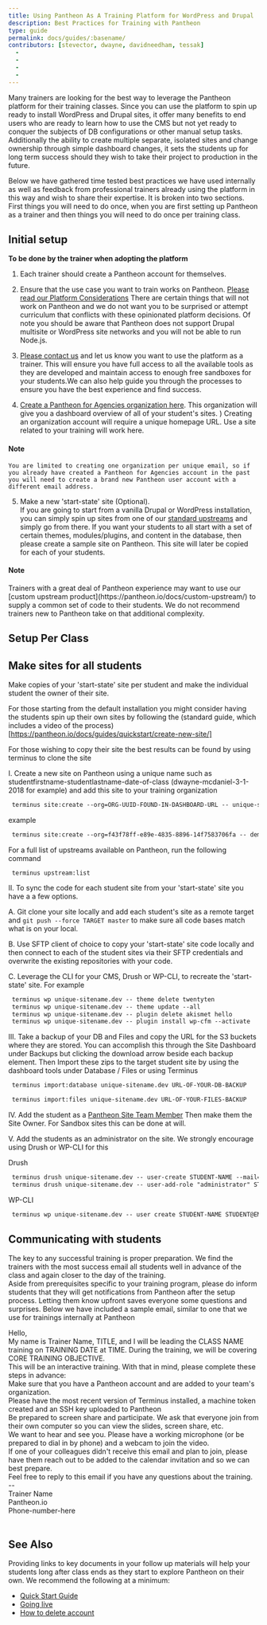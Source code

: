 ```yaml
---
title: Using Pantheon As A Training Platform for WordPress and Drupal
description: Best Practices for Training with Pantheon
type: guide
permalink: docs/guides/:basename/
contributors: [stevector, dwayne, davidneedham, tessak]
  - 
  - 
  - 
  - 
---
```




Many trainers are looking for the best way to leverage the Pantheon platform for their training classes. Since you can use the platform to spin up ready to install WordPress and Drupal sites, it offer many benefits to end users who are ready to learn how to use the CMS but not yet ready to conquer the subjects of DB configurations or other manual setup tasks. Additionally the ability to create multiple separate, isolated sites and change ownership through simple dashboard changes, it sets the students up for long term success should they wish to take their project to production in the future.  

Below we have gathered time tested best practices we have used internally as well as feedback from professional trainers already using the platform in this way and wish to share their expertise. It is broken into two sections.  First things you will need to do once, when you are first setting up Pantheon as a trainer and then things you will need to do once per training class.   


## Initial setup 

**To be done by the trainer when adopting the platform** 

 1. Each trainer should create a Pantheon account for themselves.
	
 2. Ensure that the use case you want to train works on Pantheon. [Please read our Platform Considerations](https://pantheon.io/docs/platform-considerations/) There are certain things that will not work on Pantheon and we do not want you to be surprised or attempt curriculum that conflicts with these opinionated platform decisions. Of note you should be aware that Pantheon does not support Drupal multisite or WordPress site networks and you will not be able to run Node.js. 

 3. [Please contact us](https://pantheon.io/trainers) and let us know you want to use the platform as a trainer. This will ensure you have full access to all the available tools as they are developed and maintain access to enough free sandboxes for your students.We can also help guide you through the processes to ensure you have the best experience and find success. 

 4. [Create a Pantheon for Agencies organization here](https://dashboard.pantheon.io/organizations/create-agency). This organization will give you a dashboard overview of all of your student's sites. )
	Creating an organization account will require a unique  homepage URL. Use  a site related to your training will work here. 



<div class="alert alert-info">
  <h4 class="info">Note</h4>
  <p markdown="1">


	You are limited to creating one organization per unique email, so if you already have created a Pantheon for Agencies account in the past you will need to create a brand new Pantheon user account with a different email address.  
  </p>
</div>


 5. Make a new 'start-state' site (Optional). <br>
	If you are going to start from a vanilla Drupal or WordPress installation, you can simply spin up sites from one of our [standard upstreams](https://pantheon.io/docs/start-state/) and simply go from there.
	If you want your students to all start with a set of certain themes, modules/plugins, and content in the database, then please create a sample site on Pantheon. This site will later be copied for each of your students.

<div class="alert alert-info">
  <h4 class="info">Note</h4>
  <p markdown="1">
Trainers with a great deal of Pantheon experience may want to use our [custom upstream product](https://pantheon.io/docs/custom-upstream/) to supply a common set of code to their students. We do not recommend trainers new to Pantheon take on that additional complexity.
  </p>
</div>


## Setup Per Class	

 ## Make sites for all students

 Make copies of your 'start-state' site per student and make the individual student the owner of their site.  

 For those starting from the default installation you might consider having the students spin up their own sites by following the (standard guide, which includes a video of the process)[https://pantheon.io/docs/guides/quickstart/create-new-site/] 

 For those wishing to copy their site the best results can be found by using terminus to clone the site
	
 I. Create a new site on Pantheon using a unique name such as studentfirstname-studentlastname-date-of-class (dwayne-mcdaniel-3-1-2018 for example) and add this site to your training organization

```html
 terminus site:create --org=ORG-UUID-FOUND-IN-DASHBOARD-URL -- unique-sitename unique-sitename upstream
``` 
 
 example
```html
 terminus site:create --org=f43f78ff-e89e-4835-8896-14f7583706fa -- demo03-1-18 demo03-1-18 WordPress
```
	
 For a full list of upstreams available on Pantheon, run the following command

```
 terminus upstream:list
```

 II.  To sync the code for each student site from your 'start-state' site you have a a few options.  

 A. Git clone your site locally and add each student's site as a remote target and `git push --force TARGET master` to make sure all code bases match what is on your local.  

 B. Use SFTP client of choice to copy your 'start-state' site code locally and then connect to each of the student sites via their SFTP credentials and overwrite the existing repositories with your code.  

 C. Leverage the CLI for your CMS, Drush or WP-CLI, to recreate the 'start-state' site.  For example			

```html
 terminus wp unique-sitename.dev -- theme delete twentyten 
 terminus wp unique-sitename.dev -- theme update --all
 terminus wp unique-sitename.dev -- plugin delete akismet hello
 terminus wp unique-sitename.dev -- plugin install wp-cfm --activate
```
		
 III. Take a backup of your DB and Files and copy the URL for the S3 buckets where they are stored.  You can accomplish this through the Site Dashboard under Backups but clicking the download arrow beside each backup element.  Then Import these zips to the target student site by using the dashboard tools under Database / Files or using Terminus

```html
 terminus import:database unique-sitename.dev URL-OF-YOUR-DB-BACKUP

 terminus import:files unique-sitename.dev URL-OF-YOUR-FILES-BACKUP
```

 IV. Add the student as a [Pantheon Site Team Member](https://pantheon.io/docs/team-management/) Then make them the Site Owner.  For Sandbox sites this can be done at will.  

 V. Add the students as an administrator on the site.  We strongly encourage using Drush or WP-CLI for this



 Drush
```html		
 terminus drush unique-sitename.dev -- user-create STUDENT-NAME --mail="STUDENT@EMAIL" --password="UserPw" 
 terminus drush unique-sitename.dev -- user-add-role "administrator" STUDENT-NAME 
```
 
 WP-CLI
```html		
 terminus wp unique-sitename.dev -- user create STUDENT-NAME STUDENT@EMAIL --role=administrator

```


 ## Communicating with students

 The key to any successful training is proper preparation. We find the trainers with the most success email all students well in advance of the class and again closer to the day of the training.  
 Aside from prerequisites specific to your training program, please do inform students that they will get notifications from Pantheon after the setup process.  Letting them know upfront saves everyone some questions and surprises. 
 Below we have included a sample email, similar to one that we use for trainings internally at Pantheon   
	
<div class="alert alert-info" role="alert">
  <p markdown="1">

Hello,
<br>
My name is Trainer Name, TITLE, and I will be leading the CLASS NAME training on TRAINING DATE at TIME. During the training, we will be covering CORE TRAINING OBJECTIVE.
<br>
This will be an interactive training. With that in mind, please complete these steps in advance:
<br>
Make sure that you have a Pantheon account and are added to your team's organization. 
<br>
Please have the most recent version of Terminus installed, a machine token created and an SSH key uploaded to Pantheon
<br>
Be prepared to screen share and participate. We ask that everyone join from their own computer so you can view the slides, screen share, etc. 
<br>
We want to hear and see you. Please have a working microphone (or be prepared to dial in by phone) and a webcam to join the video.
 <br>
If one of your colleagues didn't receive this email and plan to join, please have them reach out to be added to the calendar invitation and so we can best prepare.
<br>
Feel free to reply to this email if you have any questions about the training.
<br>
-- <br>
Trainer Name <br>
Pantheon.io<br>
Phone-number-here<br>
<br>
</p>
</div>



## See Also

 Providing links to key documents in your follow up materials will help your students long after class ends as they start to explore Pantheon on their own.  We recommend the following at a minimum:

 - [Quick Start Guide](https://pantheon.io/docs/guides/quickstart/)
 - [Going live](https://pantheon.io/docs/guides/launch/)
 - [How to delete account](https://pantheon.io/docs/delete-account/)




